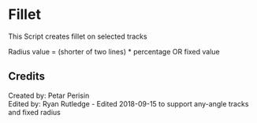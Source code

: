# Fillet
This Script creates fillet on selected tracks

Radius value = (shorter of two lines) * percentage OR fixed value


## Credits
Created by: Petar Perisin\
Edited by: Ryan Rutledge - Edited 2018-09-15 to support any-angle tracks and fixed radius